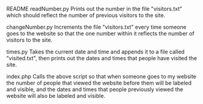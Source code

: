 README
readNumber.py
Prints out the number in the file "visitors.txt" which should reflect the number of previous visitors to the site.

changeNumber.py
Increments the file "visitors.txt" every time someone goes to the website so that the one number within it reflects the 
number of visitors to the site.

times.py
Takes the current date and time and appends it to a file called "visited.txt", then prints out the dates and times that
people have visited the site.

index.php
Calls the above script so that when someone goes to my website the number of people that viewed the website before them 
will be labeled and visible, and the dates and times that people previously viewed the website will also be labeled and 
visible.
